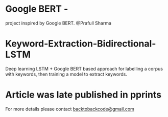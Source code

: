 # Google BERT - 
project inspired by Google BERT.
@Prafull Sharma

# Keyword-Extraction-Bidirectional-LSTM
Deep learning LSTM + Google BERT based approach for labelling a corpus with keywords, then training a model to extract keywords.

# Article was late published in pprints  
For more details please contact backtobackcode@gmail.com
